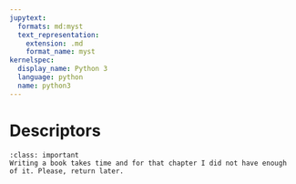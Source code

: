 ```yaml
---
jupytext:
  formats: md:myst
  text_representation:
    extension: .md
    format_name: myst
kernelspec:
  display_name: Python 3
  language: python
  name: python3
---
```


# Descriptors

````{admonition} This chapter is not ready yet?
:class: important
Writing a book takes time and for that chapter I did not have enough of it. Please, return later.
````